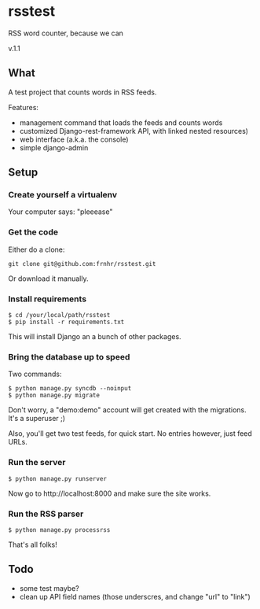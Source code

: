 # rsstest


RSS word counter, because we can

v.1.1

## What

A test project that counts words in RSS feeds.

Features:
 * management command that loads the feeds and counts words
 * customized Django-rest-framework API, with linked nested resources)
 * web interface (a.k.a. the console)
 * simple django-admin
 

## Setup


### Create yourself a virtualenv

Your computer says: "pleeease"


### Get the code

Either do a clone:

    git clone git@github.com:frnhr/rsstest.git
    
Or download it manually.


### Install requirements

    $ cd /your/local/path/rsstest
    $ pip install -r requirements.txt
    
This will install Django an a bunch of other packages.


### Bring the database up to speed

Two commands:

    $ python manage.py syncdb --noinput
    $ python manage.py migrate
    
Don't worry, a "demo:demo" account will get created with the migrations. It's a superuser ;)

Also, you'll get two test feeds, for quick start. No entries however, just feed URLs.


### Run the server

    $ python manage.py runserver

Now go to http://localhost:8000 and make sure the site works.


### Run the RSS parser

    $ python manage.py processrss
    
That's all folks!


## Todo

 * some test maybe?
 * clean up API field names (those underscres, and change "url" to "link")
 
